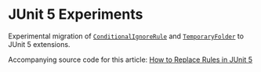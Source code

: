 # JUnit 5 Experiments

Experimental migration of [`ConditionalIgnoreRule`](http://www.codeaffine.com/2013/11/18/a-junit-rule-to-conditionally-ignore-tests/) and [`TemporaryFolder`](http://junit.org/junit4/javadoc/4.12/org/junit/rules/TemporaryFolder.html) to JUnit 5 extensions.

Accompanying source code for this article: [How to Replace Rules in JUnit 5](http://www.codeaffine.com/2016/04/06/replace-rules-in-junit5/)
